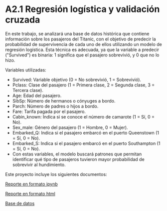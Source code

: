 # A2.1 Regresión logística y validación cruzada

En este trabajo, se analizará una base de datos histórica que contiene información sobre los pasajeros del Titanic, con el objetivo de predecir la probabilidad de supervivencia de cada uno de ellos utilizando un modelo de regresión logística. Esta técnica es adecuada, ya que la variable a predecir ("Survived") es binaria: 1 significa que el pasajero sobrevivió, y 0 que no lo hizo.

Variables utilizadas:

* Survived: Variable objetivo (0 = No sobrevivió, 1 = Sobrevivió).
* Pclass: Clase del pasajero (1 = Primera clase, 2 = Segunda clase, 3 = Tercera clase).
* Age: Edad del pasajero.
* SibSp: Número de hermanos o cónyuges a bordo.
* Parch: Número de padres o hijos a bordo.
* Fare: Tarifa pagada por el pasajero.
* Cabin_known: Indica si se conoce el número de camarote (1 = Sí, 0 = No).
* Sex_male: Género del pasajero (1 = Hombre, 0 = Mujer).
* Embarked_Q: Indica si el pasajero embarcó en el puerto Queenstown (1 = Sí, 0 = No).
* Embarked_S: Indica si el pasajero embarcó en el puerto Southampton (1 = Sí, 0 = No).
* Con estas variables, el modelo buscará patrones que permitan identificar qué tipo de pasajeros tuvieron mayor probabilidad de sobrevivir al hundimiento.

Este proyecto incluye los siguientes documentos:

[Reporte en formato ipynb](A2.1%20584678.ipynb)

[Reporte en formato html](A2.1%20584678.html)

[Base de datos](DataTitanic_Processed.csv)
